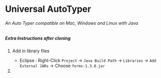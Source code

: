 # Universal AutoTyper 
###### An Auto Typer compatible on Mac, Windows and Linux with Java



##### Extra Instructions after cloning

1. Add in library files
    * Eclipse : Right-Click `Project` → `Java Build Path` → `Libraries` → `Add External JARs` → Choose `forms-1.3.0.jar`

2. 
 
